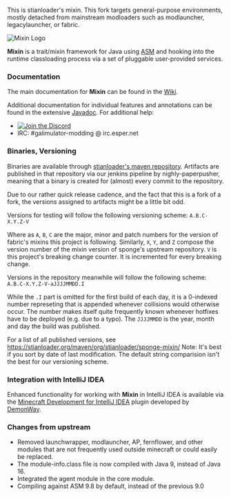 This is stianloader's mixin. This fork targets general-purpose environments,
mostly detached from mainstream modloaders such as modlauncher, legacylauncher,
or fabric.

![Mixin Logo](docs/javadoc/resources/logo.png?raw=true)

**Mixin** is a trait/mixin framework for Java using [ASM](https://asm.ow2.io/)
and hooking into the runtime classloading process via a set of pluggable
user-provided services.

### Documentation

The main documentation for **Mixin** can be found in the
[Wiki](https://github.com/SpongePowered/Mixin/wiki).

Additional documentation for individual features and annotations can be found in
the extensive [Javadoc](http://jenkins.liteloader.com/job/Mixin/javadoc/). For
additional help:

- [![Join the Discord](https://discordapp.com/api/guilds/868569240398082068/widget.png?style=banner2)](https://discord.gg/CjnPMxsAX6)
- IRC: #galimulator-modding @ irc.esper.net

### Binaries, Versioning

Binaries are available through [stianloader's maven repository](https://stianloader.org/maven).
Artifacts are published in that repository via our jenkins pipeline by nighly-paperpusher,
meaning that a binary is created for (almost) every commit to the repository.

Due to our rather quick release cadence, and the fact that this is a fork of a fork, the
versions assigned to artifacts might be a little bit odd.

Versions for testing will follow the following versioning scheme:
`A.B.C-X.Y.Z-V`

Where as `A`, `B`, `C` are the major, minor and patch numbers for the version of fabric's mixins
this project is following. Similarly, `X`, `Y`, and `Z` compose the version number of the mixin
version of sponge's upstream repository. `V` is this project's breaking change counter. It is
incremented for every breaking change.

Versions in the repository meanwhile will follow the following scheme:
`A.B.C-X.Y.Z-V-aJJJJMMDD.I`

While the `.I` part is omitted for the first build of each day, it is a 0-indexed number
represeting that is appended whenever collisions would otherwise occur. The number makes
itself quite frequently known whenever hotfixes have to be deployed (e.g. due to a typo).
The `JJJJMMDD` is the year, month and day the build was published.

For a list of all published versions, see https://stianloader.org/maven/org/stianloader/sponge-mixin/
Note: It's best if you sort by date of last modification. The default string comparision isn't the best
for our versioning scheme.

### Integration with IntelliJ IDEA

Enhanced functionality for working with **Mixin** in IntelliJ IDEA is available
via the [Minecraft Development for IntelliJ IDEA](https://plugins.jetbrains.com/idea/plugin/8327)
plugin developed by [DemonWav](https://github.com/demonwav).  

### Changes from upstream

- Removed launchwrapper, modlauncher, AP, fernflower, and other modules that are not frequently
used outside minecraft or could easily be replaced.
- The module-info.class file is now compiled with Java 9, instead of Java 16.
- Integrated the agent module in the core module.
- Compiling against ASM 9.8 by default, instead of the previous 9.0
